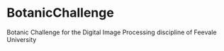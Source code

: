 # BotanicChallenge
Botanic Challenge for the Digital Image Processing discipline of Feevale University
